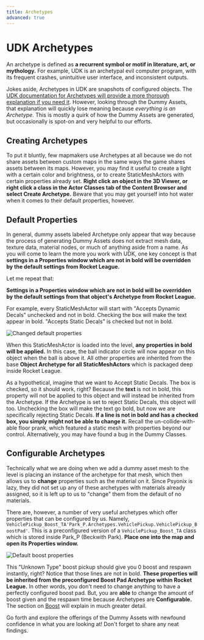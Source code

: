 ```yaml
---
title: Archetypes
advanced: true
---
```

# UDK Archetypes

An archetype is defined as **a recurrent symbol or motif in literature, art, or mythology.** For example, UDK is an archetypal evil computer program, with its frequent crashes, unintuitive user interface, and inconsistent outputs.

Jokes aside, Archetypes in UDK are snapshots of configured objects. The [UDK documentation for Archetypes will provide a more thorough explanation if you need it](https://docs.unrealengine.com/udk/Three/UsingArchetypes.html). However, looking through the Dummy Assets, that explanation will quickly lose meaning because *everything is an Archetype.* This is mostly a quirk of how the Dummy Assets are generated, but occasionally is spot-on and very helpful to our efforts.

## Creating Archetypes

To put it bluntly, few mapmakers use Archetypes at all because we do not share assets between custom maps in the same ways the game shares assets between its maps. However, you may find it useful to create a light with a certain color and brightness, or to create StaticMeshActors with certain properties already set. **Right click an object in the 3D Viewer, or right click a class in the Actor Classes tab of the Content Browser and select Create Archetype.** Beware that you may get yourself into hot water when it comes to their default properties, however.

## Default Properties

In general, dummy assets labeled Archetype only appear that way because the process of generating Dummy Assets does not extract mesh data, texture data, material nodes, or much of anything aside from a name. As you will come to learn the more you work with UDK, one key concept is that **settings in a Properties window which are not in bold will be overridden by the default settings from Rocket League.**

Let me repeat that:

**Settings in a Properties window which are not in bold will be overridden by the default settings from that object's Archetype from Rocket League.**

For example, every StaticMeshActor will start with "Accepts Dynamic Decals" unchecked and not in bold. Checking the box will make the text appear in bold. "Accepts Static Decals" is checked but not in bold.

![Changed default properties](/images/udk/advanced/archetypes_defaultproperties.png "I accept")

When this StaticMeshActor is loaded into the level, **any properties in bold will be applied.** In this case, the ball indicator circle will now appear on this object when the ball is above it. All other properties are inherited from the base **Object Archetype for all StaticMeshActors** which is packaged deep inside Rocket League.

As a hypothetical, imagine that we want to Accept Static Decals. The box is checked, so it should work, right? Because the **text** is not in bold, this property will not be applied to this object and will instead be inherited from the Archetype. If the Archetype is set to reject Static Decals, this object will too. Unchecking the box will make the text go bold, but now we are specifically rejecting Static Decals. **If a line is not in bold and has a checked box, you simply might not be able to change it.** Recall the un-collide-with-able floor prank, which featured a static mesh with properties beyond our control. Alternatively, you may have found a bug in the Dummy Classes.

## Configurable Archetypes

Technically what we are doing when we add a dummy asset mesh to the level is placing an instance of the archetype for that mesh, which then allows us to **change** properties such as the material on it. Since Psyonix is lazy, they did not set up any of these archetypes with materials already assigned, so it is left up to us to "change" them from the default of no materials.

There are, however, a number of very useful archetypes which offer properties that can be configured by us. Namely, `VehiclePickup_Boost_TA'Park_P.Archetypes.VehiclePickup.VehiclePickup_BoostPad'`. This is a preconfigured version of a `VehiclePickup_Boost_TA` class which is stored inside Park_P (Beckwith Park). **Place one into the map and open its Properties window.**

![Default boost properties](/images/udk/advanced/archetypes_vehiclepickup.png "Sensible Nonsense")

This "Unknown Type" boost pickup should give you 0 boost and respawn instantly, right? Notice that those lines are not in bold. **These properties will be inherited from the preconfigured Boost Pad Archetype within Rocket League.** In other words, you don't need to change anything to have a perfectly configured boost pad. But, you are **able** to change the amount of boost given and the respawn time because Archetypes are **Configurable.** The section on [Boost](boost.md) will explain in much greater detail.

Go forth and explore the offerings of the Dummy Assets with newfound confidence in what you are looking at! Don't forget to share any neat findings.
